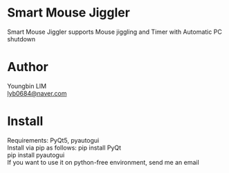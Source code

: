 # Smart Mouse Jiggler
Smart Mouse Jiggler supports Mouse jiggling and Timer with Automatic PC shutdown
# Author
Youngbin LIM<br>
lyb0684@naver.com
# Install
Requirements: PyQt5, pyautogui <br> Install via pip as follows: pip install PyQt <br>pip install pyautogui
<br> 
If you want to use it on python-free environment, send me an email
